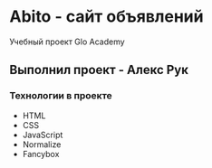 # Abito - сайт объявлений
Учебный проект Glo Academy

## Выполнил проект - Алекс Рук

### Технологии в проекте 
- HTML
- CSS
- JavaScript
- Normalize
- Fancybox
